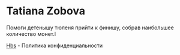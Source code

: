 

# Tatiana Zobova
Помоги детенышу тюленя прийти к финишу, собрав наибольшее количество монет.l

[Hbs](https://TatianaZo.github.io/Heavenly_baby_seal/ "Privacy policy file") - Политика конфиденциальности



